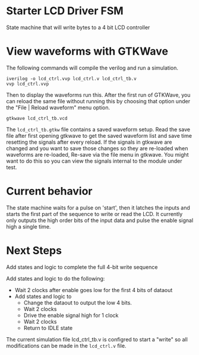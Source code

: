 # Starter LCD Driver FSM 

State machine that will write bytes to a 4 bit LCD controller

# View waveforms with GTKWave

The following commands will compile the verilog and run a simulation.

```
iverilog -o lcd_ctrl.vvp lcd_ctrl.v lcd_ctrl_tb.v 
vvp lcd_ctrl.vvp
```

Then to display the waveforms run this.  After the first run of GTKWave, you can reload the same file without running this by choosing that option under the "File | Reload waveform" menu option.

```
gtkwave lcd_ctrl_tb.vcd
```

The `lcd_ctrl_tb.gtkw` file contains a saved waveform setup.  Read the save file after first opening gtkwave to get the saved waveform list and save time resetting the signals after every reload. If the signals in gtkwave are changed and you want to save those changes so they are re-loaded when waveforms are re-loaded, Re-save via the file menu in gtkwave.  You might want to do this so you can view the signals internal to the module under test.

# Current behavior

The state machine waits for a pulse on 'start', then it latches the inputs and starts the first part of the sequence to write or read the LCD. It currently only outputs the high order bits of the input data and pulse the enable signal high a single time.

# Next Steps

Add states and logic to complete the full 4-bit write sequence 

Add states and logic to do the following:
- Wait 2 clocks after enable goes low for the first 4 bits of dataout
- Add states and logic to 
    - Change the dataout to output the low 4 bits.
    - Wait 2 clocks 
    - Drive the enable signal high for 1 clock
    - Wait 2 clocks
    - Return to IDLE state

The current simulation file lcd_ctrl_tb.v is configred to start a "write" so all modifications can be made in the `lcd_ctrl.v` file.